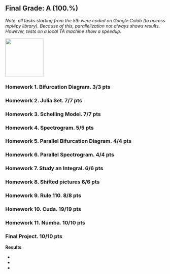 ## Final Grade: A (100.%)

*Note: all tasks starting from the 5th were coded on Google Colab (to access mpi4py library). Because of this, parallelization not always shows results. However, tests on a local TA machine show a speedup.*

<!-- ![Schelling Model Check 5 Neighbours](https://github.com/Vlad382/skoltech_courses/blob/main/High%20Performance%20Python%20Lab/Homework%203/Schelling_model_5_out_of_8.gif)
Schelling Model Check 5 Neighbours -->

<img src="https://github.com/Vlad382/skoltech_courses/blob/main/High%20Performance%20Python%20Lab/Homework%203/Schelling_model_5_out_of_8.gif" width="120" height="120" />


### Homework 1. Bifurcation Diagram. 3/3 pts

### Homework 2. Julia Set. 7/7 pts

### Homework 3. Schelling Model. 7/7 pts

### Homework 4. Spectrogram. 5/5 pts

### Homework 5. Parallel Bifurcation Diagram. 4/4 pts

### Homework 6. Parallel Spectrogram. 4/4 pts

### Homework 7. Study an Integral. 6/6 pts

### Homework 8. Shifted pictures 6/6 pts

### Homework 9. Rule 110. 8/8 pts

### Homework 10. Cuda. 19/19 pts

### Homework 11. Numba. 10/10 pts

### Final Project. 10/10 pts



**Results**

 - 
 -
 -